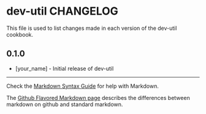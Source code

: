dev-util CHANGELOG
==================

This file is used to list changes made in each version of the dev-util cookbook.

0.1.0
-----
- [your_name] - Initial release of dev-util

- - -
Check the [Markdown Syntax Guide](http://daringfireball.net/projects/markdown/syntax) for help with Markdown.

The [Github Flavored Markdown page](http://github.github.com/github-flavored-markdown/) describes the differences between markdown on github and standard markdown.
